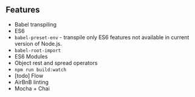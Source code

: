 ## Features
* Babel transpiling
 * ES6
 * `babel-preset-env` - transpile only ES6 features not available in current version of Node.js.
 * `babel-root-import`
 * ES6 Modules
 * Object rest and spread operators
* `npm run build:watch`
* [todo] Flow
* AirBnB linting
* Mocha + Chai
